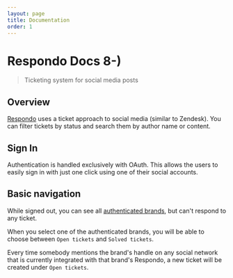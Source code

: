 ```yaml
---
layout: page
title: Documentation
order: 1
---
```


# Respondo Docs 8-)

> Ticketing system for social media posts

## Overview

[Respondo](https://respondohub.com/) uses a ticket approach to social media (similar to Zendesk). You can filter tickets by status and search them by author name or content.

## Sign In

Authentication is handled exclusively with OAuth. This allows the users to easily sign in with just one click using one of their social accounts.

## Basic navigation

While signed out, you can see all [authenticated brands](https://app.respondohub.com/brands), but can't respond to any ticket.

When you select one of the authenticated brands, you will be able to choose between `Open tickets` and `Solved tickets`.

Every time somebody mentions the brand's handle on any social network that is currently integrated with that brand's Respondo, a new ticket will be created under `Open tickets`.

